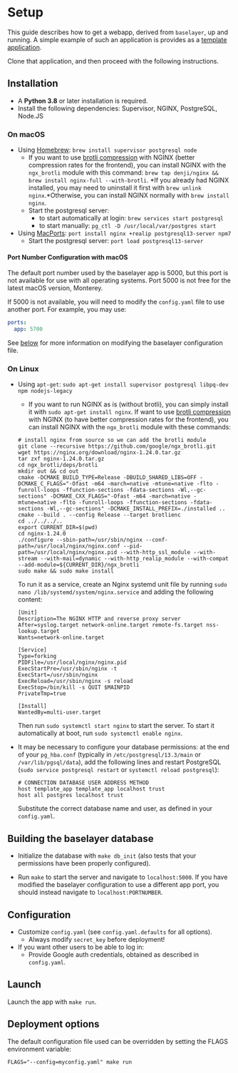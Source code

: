 # Setup

This guide describes how to get a webapp, derived from `baselayer`, up
and running. A simple example of such an application is provides as a
[template application](https://github.com/cesium-ml/baselayer_template_app).

Clone that application, and then proceed with the following instructions.

## Installation

- A **Python 3.8** or later installation is required.
- Install the following dependencies: Supervisor, NGINX, PostgreSQL, Node.JS

### On macOS

- Using [Homebrew](http://brew.sh/): `brew install supervisor postgresql node`
  - If you want to use [brotli compression](https://en.wikipedia.org/wiki/Brotli) with NGINX (better compression rates for the frontend), you can install NGINX with the `ngx_brotli` module with this command: `brew tap denji/nginx && brew install nginx-full --with-brotli`. *If you already had NGINX installed, you may need to uninstall it first with `brew unlink nginx`.*Otherwise, you can install NGINX normally with `brew install nginx`.
  - Start the postgresql server:
    - to start automatically at login: `brew services start postgresql`
    - to start manually: `pg_ctl -D /usr/local/var/postgres start`
- Using [MacPorts](https://www.macports.org): `port install nginx +realip postgresql13-server npm7`
  - Start the postgresql server: `port load postgresql13-server`

#### Port Number Configuration with macOS

The default port number used by the baselayer app is 5000, but this port is not available for use with all operating systems.
Port 5000 is not free for the latest macOS version, Monterey.

If 5000 is not available, you will need to modify the `config.yaml` file to use another port. For example, you may use:

```yaml
ports:
  app: 5700
```

See [below](#configuration) for more information on modifying the baselayer configuration file.

### On Linux

- Using `apt-get`:
  `sudo apt-get install supervisor postgresql libpq-dev npm nodejs-legacy`

  - If you want to run NGINX as is (without brotli), you can simply install it with `sudo apt-get install nginx`.
    If want to use [brotli compression](https://en.wikipedia.org/wiki/Brotli) with NGINX (to have better compression rates for the frontend), you can install NGINX with the `ngx_brotli` module with these commands:

  ```
  # install nginx from source so we can add the brotli module
  git clone --recursive https://github.com/google/ngx_brotli.git
  wget https://nginx.org/download/nginx-1.24.0.tar.gz
  tar zxf nginx-1.24.0.tar.gz
  cd ngx_brotli/deps/brotli
  mkdir out && cd out
  cmake -DCMAKE_BUILD_TYPE=Release -DBUILD_SHARED_LIBS=OFF -DCMAKE_C_FLAGS="-Ofast -m64 -march=native -mtune=native -flto -funroll-loops -ffunction-sections -fdata-sections -Wl,--gc-sections" -DCMAKE_CXX_FLAGS="-Ofast -m64 -march=native -mtune=native -flto -funroll-loops -ffunction-sections -fdata-sections -Wl,--gc-sections" -DCMAKE_INSTALL_PREFIX=./installed ..
  cmake --build . --config Release --target brotlienc
  cd ../../../..
  export CURRENT_DIR=$(pwd)
  cd nginx-1.24.0
  ./configure --sbin-path=/usr/sbin/nginx --conf-path=/usr/local/nginx/nginx.conf --pid-path=/usr/local/nginx/nginx.pid --with-http_ssl_module --with-stream --with-mail=dynamic --with-http_realip_module --with-compat --add-module=${CURRENT_DIR}/ngx_brotli
  sudo make && sudo make install
  ```

  To run it as a service, create an Nginx systemd unit file by running `sudo nano /lib/systemd/system/nginx.service` and adding the following content:

  ```
  [Unit]
  Description=The NGINX HTTP and reverse proxy server
  After=syslog.target network-online.target remote-fs.target nss-lookup.target
  Wants=network-online.target

  [Service]
  Type=forking
  PIDFile=/usr/local/nginx/nginx.pid
  ExecStartPre=/usr/sbin/nginx -t
  ExecStart=/usr/sbin/nginx
  ExecReload=/usr/sbin/nginx -s reload
  ExecStop=/bin/kill -s QUIT $MAINPID
  PrivateTmp=true

  [Install]
  WantedBy=multi-user.target
  ```

  Then run `sudo systemctl start nginx` to start the server. To start it automatically at boot, run `sudo systemctl enable nginx`.

- It may be necessary to configure your database permissions: at
  the end of your `pg_hba.conf` (typically in `/etc/postgresql/13.3/main` or `/var/lib/pgsql/data`),
  add the following lines and restart PostgreSQL
  (`sudo service postgresql restart` or `systemctl reload postgresql`):

  ```
  # CONNECTION DATABASE USER ADDRESS METHOD
  host template_app template_app localhost trust
  host all postgres localhost trust
  ```

  Substitute the correct database name and user, as defined in your `config.yaml`.

## Building the baselayer database

- Initialize the database with `make db_init` (also tests that your
  permissions have been properly configured).

- Run `make` to start the server and navigate to `localhost:5000`. If you have modified the baselayer configuration to use a different app port, you should instead navigate to `localhost:PORTNUMBER`.

## Configuration

- Customize `config.yaml` (see `config.yaml.defaults` for all options).
  - Always modify `secret_key` before deployment!
- If you want other users to be able to log in:
  - Provide Google auth credentials, obtained as described in `config.yaml`.

## Launch

Launch the app with `make run`.

## Deployment options

The default configuration file used can be overridden by setting the
FLAGS environment variable:

```
FLAGS="--config=myconfig.yaml" make run
```
